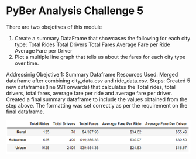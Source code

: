# PyBer Analysis Challenge 5

There are two obejctives of this module
1. Create a summary DataFrame that showcases the following for each city type:
    Total Rides
    Total Drivers
    Total Fares
    Average Fare per Ride
    Average Fare per Driver
2. Plot a multiple line graph that tells us about the fares for each city type over time.

Addressinig Obejctive 1: Summary Dataframe
Resources Used: Merged dataframe after combining city_data.csv and ride_data.csv.
Steps: 
Created 5 new dataframes(line 991 onwards) that calculates the Total rides, total drivers, total fares, average fare per ride and average fare per driver.
Created a final summary dataframe to include the values obtained from the step above.
The formatting was set correctly as per the requirement on the final dataframe.

![alt text](https://github.com/29bharat/PyBer_Analysis/blob/master/analysis/Summary%20Dataframe.PNG)

